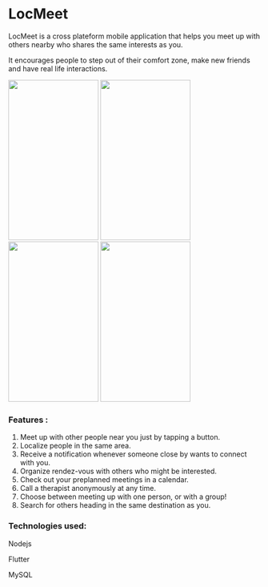 # LocMeet

LocMeet is a cross plateform mobile application that helps you meet up with others nearby who shares the same interests as you.

It encourages people to step out of their comfort zone, make new friends and have real life interactions.

<img src="https://raw.githubusercontent.com/ShathaCodes/LocMeet/main/start.png" width="180" height="320" />

<img src="https://raw.githubusercontent.com/ShathaCodes/LocMeet/main/login.png" width="180" height="320" />

<img src="https://raw.githubusercontent.com/ShathaCodes/LocMeet/main/map.png" width="180" height="320" />

<img src="https://raw.githubusercontent.com/ShathaCodes/LocMeet/main/calendar.png" width="180" height="320" />


### Features :
1. Meet up with other people near you just by tapping a button.
2. Localize people in the same area.
3. Receive a notification whenever someone close by wants to connect with you.
4. Organize rendez-vous with others who might be interested.
5. Check out your preplanned meetings in a calendar.
6. Call a therapist anonymously at any time.
7. Choose between meeting up with one person, or with a group!
8. Search for others heading in the same destination as you.

### Technologies used: 
Nodejs 

Flutter 

MySQL
